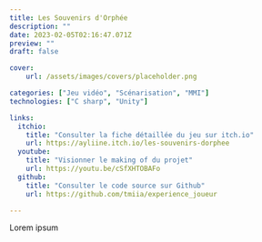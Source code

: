 ```yaml
---
title: Les Souvenirs d'Orphée
description: ""
date: 2023-02-05T02:16:47.071Z
preview: ""
draft: false

cover:
    url: /assets/images/covers/placeholder.png

categories: ["Jeu vidéo", "Scénarisation", "MMI"]
technologies: ["C sharp", "Unity"]

links:
  itchio:
    title: "Consulter la fiche détaillée du jeu sur itch.io"
    url: https://ayliine.itch.io/les-souvenirs-dorphee
  youtube:
    title: "Visionner le making of du projet"
    url: https://youtu.be/cSfXHTOBAFo
  github:
    title: "Consulter le code source sur Github"
    url: https://github.com/tmiia/experience_joueur

---
```


Lorem ipsum
